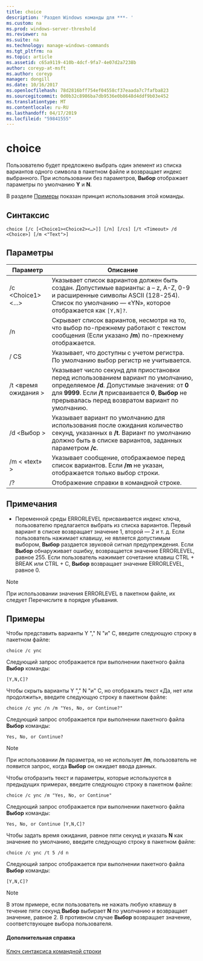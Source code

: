 ```yaml
---
title: choice
description: 'Раздел Windows команды для ***- '
ms.custom: na
ms.prod: windows-server-threshold
ms.reviewer: na
ms.suite: na
ms.technology: manage-windows-commands
ms.tgt_pltfrm: na
ms.topic: article
ms.assetid: c65a9119-410b-4dcf-9fa7-4e07d2a7238b
author: coreyp-at-msft
ms.author: coreyp
manager: dongill
ms.date: 10/16/2017
ms.openlocfilehash: 78d2816bff754ef04558cf37eaada7c7fafba823
ms.sourcegitcommit: 0d0b32c8986ba7db9536e0b8648d4ddf9b03e452
ms.translationtype: MT
ms.contentlocale: ru-RU
ms.lasthandoff: 04/17/2019
ms.locfileid: "59841555"
---
```

# <a name="choice"></a>choice



Пользователю будет предложено выбрать один элемент из списка вариантов одного символа в пакетном файле и возвращает индекс выбранного. При использовании без параметров, **Выбор** отображает параметры по умолчанию **Y** и **N**.

В разделе [Примеры](#BKMK_examples) показан принцип использования этой команды.

## <a name="syntax"></a>Синтаксис

```
choice [/c [<Choice1><Choice2><…>]] [/n] [/cs] [/t <Timeout> /d <Choice>] [/m <"Text">]
```

## <a name="parameters"></a>Параметры

|Параметр|Описание|
|---------|-----------|
|/c \<Choice1><Choice2><…>|Указывает список вариантов должен быть создан. Допустимые варианты: a – z, A-Z, 0-9 и расширенные символы ASCII (128-254). Список по умолчанию — «YN», которое отображается как `[Y,N]?`.|
|/n|Скрывает список вариантов, несмотря на то, что выбор по-прежнему работают с текстом сообщения (Если указано **/m**) по-прежнему отображается.|
|/ CS|Указывает, что доступны с учетом регистра. По умолчанию выбор регистр не учитывается.|
|/t \<время ожидания >|Указывает число секунд для приостановки перед использованием вариант по умолчанию, определяемое **/d**. Допустимые значения: от **0** для **9999**. Если **/t** присваивается **0**, **Выбор** не прерывалась перед возвратом вариант по умолчанию.|
|/d \<Выбор >|Указывает вариант по умолчанию для использования после ожидания количество секунд, указанных в **/t**. Вариант по умолчанию должно быть в списке вариантов, заданных параметром **/c**.|
|/m < «text» >|Указывает сообщение, отображаемое перед список вариантов. Если **/m** не указан, отображается только выбор строки.|
|/?|Отображение справки в командной строке.|

## <a name="remarks"></a>Примечания

-   Переменной среды ERRORLEVEL присваивается индекс ключа, пользователю предлагается выбрать из списка вариантов. Первый вариант в списке возвращает значение 1, второй — 2 и т. д. Если пользователь нажимает клавишу, не является допустимым выбором, **Выбор** раздается звуковой сигнал предупреждения. Если **Выбор** обнаруживает ошибку, возвращается значение ERRORLEVEL, равное 255. Если пользователь нажимает сочетание клавиш CTRL + BREAK или CTRL + C, **Выбор** возвращает значение ERRORLEVEL, равное 0.

> [!NOTE]
> При использовании значения ERRORLEVEL в пакетном файле, их следует Перечислите в порядке убывания.

## <a name="BKMK_examples"></a>Примеры

Чтобы представить варианты Y "," N "и" C, введите следующую строку в пакетном файле:
```
choice /c ync
```
Следующий запрос отображается при выполнении пакетного файла **Выбор** команды:
```
[Y,N,C]?
```
Чтобы скрыть варианты Y "," N "и" C, но отображать текст «Да, нет или продолжить», введите следующую строку в пакетном файле:
```
choice /c ync /n /m "Yes, No, or Continue?"
```
Следующий запрос отображается при выполнении пакетного файла **Выбор** команды:
```
Yes, No, or Continue?
```

> [!NOTE]
> При использовании **/n** параметра, но не использует **/m**, пользователь не появится запрос, когда **Выбор** он ожидает ввода данных.

Чтобы отобразить текст и параметры, которые используются в предыдущих примерах, введите следующую строку в пакетном файле:
```
choice /c ync /m "Yes, No, or Continue"
```
Следующий запрос отображается при выполнении пакетного файла **Выбор** команды:
```
Yes, No, or Continue [Y,N,C]?
```
Чтобы задать время ожидания, равное пяти секунд и указать **N** как значение по умолчанию, введите следующую строку в пакетном файле:
```
choice /c ync /t 5 /d n
```
Следующий запрос отображается при выполнении пакетного файла **Выбор** команды:
```
[Y,N,C]?
```

> [!NOTE]
> В этом примере, если пользователь не нажать любую клавишу в течение пяти секунд **Выбор** выбирает **N** по умолчанию и возвращает значение, равное 2. В противном случае **Выбор** возвращает значение, соответствующее выбора пользователя.

#### <a name="additional-references"></a>Дополнительная справка

[Ключ синтаксиса командной строки](command-line-syntax-key.md)